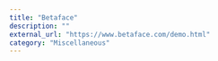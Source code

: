 ```yaml
---
title: "Betaface"
description: ""
external_url: "https://www.betaface.com/demo.html"
category: "Miscellaneous"
---
```

